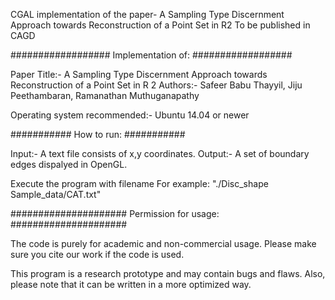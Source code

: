 CGAL implementation of the paper- A Sampling Type Discernment Approach towards Reconstruction of a Point Set in R2 To be published in CAGD

################## Implementation of: ##################

Paper Title:- A Sampling Type Discernment Approach towards Reconstruction of a Point Set in R 2 Authors:- Safeer Babu Thayyil, Jiju Peethambaran, Ramanathan Muthuganapathy

Operating system recommended:- Ubuntu 14.04 or newer

########### How to run: ###########

Input:- A text file consists of x,y coordinates. Output:- A set of boundary edges dispalyed in OpenGL.

Execute the program with filename For example: "./Disc_shape Sample_data/CAT.txt"

##################### Permission for usage: #####################

The code is purely for academic and non-commercial usage. Please make sure you cite our work if the code is used.

This program is a research prototype and may contain bugs and flaws. Also, please note that it can be written in a more optimized way.
